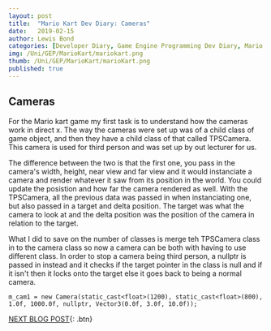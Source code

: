 ```yaml
---
layout: post
title:  "Mario Kart Dev Diary: Cameras"
date:   2019-02-15
author: Lewis Bond
categories: [Developer Diary, Game Engine Programming Dev Diary, Mario Kart Dev Diary]
img: /Uni/GEP/MarioKart/mariokart.png
thumb: /Uni/GEP/MarioKart/marioKart.png
published: true
---
```

<!--more-->

## Cameras

For the Mario kart game my first task is to understand how the cameras work in direct x. The way the cameras were set up was of a child class of game object, and then they have a child class of that called TPSCamera. This camera is used for third person and was set up by out lecturer for us. 

The difference between the two is that the first one, you pass in the camera's width, height, near view and far view and it would instanciate a camera and render whatever it saw from its position in the world. You could update the posistion and how far the camera rendered as well. 
With the TPSCamera, all the previous data was passed in when instanciating one, but also passed in a target and delta position. The target was what the camera to look at and the delta position was the position of the camera in relation to the target.

What I did to save on the number of classes is merge teh TPSCamera class in to the camera class so now a camera can be both with having to use different class. In order to stop a camera being third person, a nullptr is passed in instead and it checks if the target pointer in the class is null and if it isn't then it locks onto the target else it goes back to being a normal camera.

~~~
m_cam1 = new Camera(static_cast<float>(1200), static_cast<float>(800), 1.0f, 1000.0f, nullptr, Vector3(0.0f, 3.0f, 10.0f));
~~~

[NEXT BLOG POST](https://lbondi7.github.io/developer%20diary/game%20engine%20programming%20dev%20diary/mario%20kart%20dev%20diary/gep-mariokart-2){: .btn}
